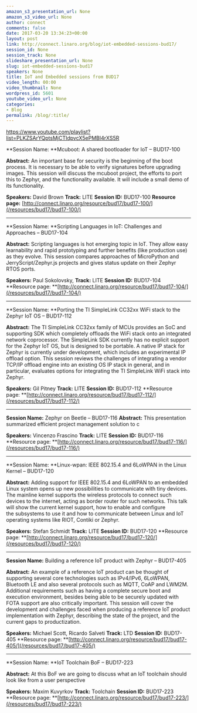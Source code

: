 ```yaml
---
amazon_s3_presentation_url: None
amazon_s3_video_url: None
author: connect
comments: false
date: 2017-03-20 13:34:23+00:00
layout: post
link: http://connect.linaro.org/blog/iot-embedded-sessions-bud17/
session_id: None
session_track: None
slideshare_presentation_url: None
slug: iot-embedded-sessions-bud17
speakers: None
title: IoT and Embedded sessions from BUD17
video_length: 00:00
video_thumbnail: None
wordpress_id: 5601
youtube_video_url: None
categories:
- Blog
permalink: /blog/:title/
---
```


https://www.youtube.com/playlist?list=PLKZSArYQptsMjCTIdpvcX5ePMBl4rXS5R




**Session Name: **Mcuboot: A shared bootloader for IoT – BUD17-100

**Abstract:**
An important base for security is the beginning of the boot process. It is necessary to be able to verify signatures before upgrading images. This session will discuss the mcuboot project, the efforts to port this to Zephyr, and the functionality available. It will include a small demo of its functionality.

**Speakers:** David Brown
**Track:** LITE
**Session ID:** BUD17-100
**Resource page:** [http://connect.linaro.org/resource/bud17/bud17-100/](/resources/bud17/bud17-100/)



* * *



**Session Name: **Scripting Languages in IoT: Challenges and Approaches – BUD17-104

**Abstract:**
Scripting languages is hot emerging topic in IoT. They allow easy learnability and rapid prototyping and further benefits (like production use) as they evolve. This session compares approaches of MicroPython and JerryScript/Zephyr.js projects and gives status update on their Zephyr RTOS ports.

**Speakers:** Paul Sokolovsky,
**Track:** LITE
**Session ID:** BUD17-104
**Resource page: **[http://connect.linaro.org/resource/bud17/bud17-104/](/resources/bud17/bud17-104/)



* * *



**Session Name: **Porting the TI SimpleLink CC32xx WiFi stack to the Zephyr IoT OS – BUD17-112

**Abstract:**
The TI SimpleLink CC32xx family of MCUs provides an SoC and supporting SDK which completely offloads the WiFi stack onto an integrated network coprocessor. The SimpleLink SDK currently has no explicit support for the Zephyr IoT OS, but is designed to be portable. A native IP stack for Zephyr is currently under development, which includes an experimental IP offload option. This session reviews the challenges of integrating a vendor TCP/IP offload engine into an existing OS IP stack in general, and in particular, evaluates options for integrating the TI SimpleLink WiFi stack into Zephyr.

**Speakers:** Gil Pitney
**Track:** LITE
**Session ID:** BUD17-112
**Resource page: **[http://connect.linaro.org/resource/bud17/bud17-112/](/resources/bud17/bud17-112/)



* * *



**Session Name:** Zephyr on Beetle – BUD17-116
**Abstract:**
This presentation summarized efficient project management solution to c

**Speakers:** Vincenzo Frascino
**Track:** LITE
**Session ID:** BUD17-116
**Resource page: **[http://connect.linaro.org/resource/bud17/bud17-116/](/resources/bud17/bud17-116/)



* * *



**Session Name: **Linux-wpan: IEEE 802.15.4 and 6LoWPAN in the Linux Kernel – BUD17-120

**Abstract:**
Adding support for IEEE 802.15.4 and 6LoWPAN to an embedded Linux system opens up new possibilities to communicate with tiny devices. The mainline kernel
supports the wireless protocols to connect such devices to the internet, acting as border router for such networks. This talk will show the current kernel support, how to enable and configure the subsystems to use it and how to communicate between Linux and IoT operating systems like RIOT, Contiki or Zephyr.

**Speakers:** Stefan Schmidt
**Track:** LITE
**Session ID:** BUD17-120
**Resource page: **[http://connect.linaro.org/resource/bud17/bud17-120/](/resources/bud17/bud17-120/)



* * *



**Session Name:** Building a reference IoT product with Zephyr – BUD17-405

**Abstract:**
An example of a reference IoT product can be thought of supporting several core technologies such as IPv4/IPv6, 6LoWPAN, Bluetooth LE and also several protocols such as MQTT, CoAP and LWM2M. Additional requirements such as having a complete secure boot and execution environment, besides being able to be securely updated with FOTA support are also critically important. This session will cover the development and challenges faced when producing a reference IoT product implementation with Zephyr, describing the state of the project, and the current gaps to productization.

**Speakers:** Michael Scott, Ricardo Salveti
**Track:** LTD
**Session ID:** BUD17-405
**Resource page: **[http://connect.linaro.org/resource/bud17/bud17-405/](/resources/bud17/bud17-405/)



* * *



**Session Name: **IoT Toolchain BoF – BUD17-223

**Abstract:**
At this BoF we are going to discuss what an IoT toolchain should look like from a user perspective

**Speakers:** Maxim Kuvyrkov
**Track:** Toolchain
**Session ID:** BUD17-223
**Resource page: **[http://connect.linaro.org/resource/bud17/bud17-223/](/resources/bud17/bud17-223/)
